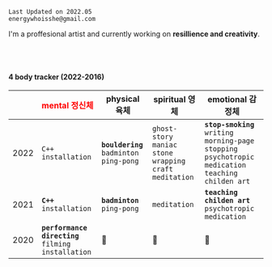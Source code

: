 <br>
<br>

```
Last Updated on 2022.05
energywhoisshe@gmail.com
```

I'm a proffesional artist and currently working on **resillience and creativity**.

<br>
<br>

#### 4 body tracker (2022-2016)

| | <span style="color:red"> mental 정신체 | physical 육체 | spiritual 영체 | emotional 감정체 |
|---|---|---|---|---|
|2022| `C++` `installation` | **`bouldering`** `badminton` `ping-pong` | `ghost-story maniac` `stone wrapping craft` `meditation` | **`stop-smoking`** `writing morning-page` `stopping psychotropic medication` `teaching childen art`|
|2021| **`C++`** `installation` | **`badminton`** `ping-pong` | `meditation` | **`teaching childen art`** `psychotropic medication` |
|2020| **`performance directing`** `filming` `installation` | 🤍 | 🤍 | 🤍 |

<br>
<br>
<br>


<!--
**energywhoisshe/energywhoisshe** is a ✨ _special_ ✨ repository because its `README.md` (this file) appears on your GitHub profile.

Here are some ideas to get you started:

- 🔭 I’m currently working on ...
- 🌱 I’m currently learning ...
- 👯 I’m looking to collaborate on ...
- 🤔 I’m looking for help with ...
- 💬 Ask me about ...
- 📫 How to reach me: ...
- 😄 Pronouns: ...
- ⚡ Fun fact: ...
-->
